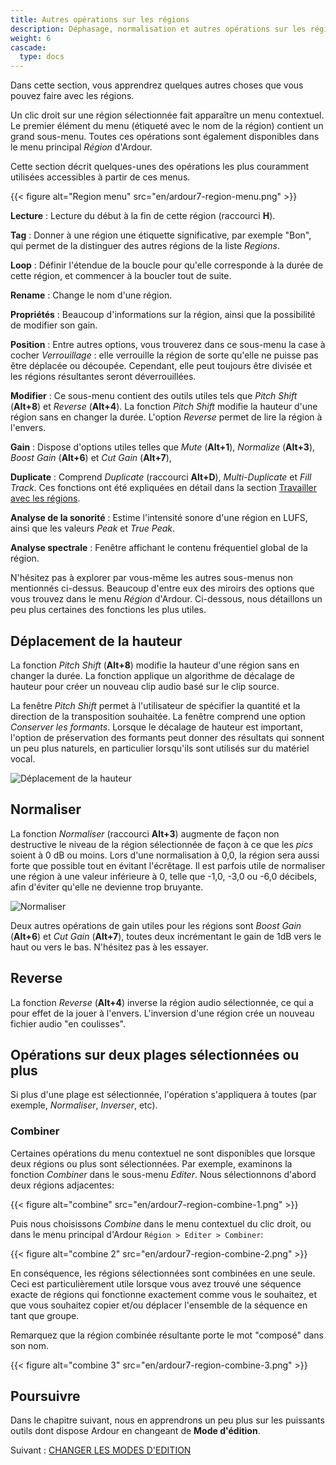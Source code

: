 ```yaml
---
title: Autres opérations sur les régions
description: Déphasage, normalisation et autres opérations sur les régions dans Ardour
weight: 6
cascade:
  type: docs
---
```


Dans cette section, vous apprendrez quelques autres choses que vous pouvez faire avec les régions.

Un clic droit sur une région sélectionnée fait apparaître un menu contextuel. Le premier élément du menu (étiqueté avec le nom de la région) contient un grand sous-menu.
Toutes ces opérations sont également disponibles dans le menu principal *Région* d'Ardour.

Cette section décrit quelques-unes des opérations les plus couramment utilisées accessibles à partir de ces menus.

{{< figure alt="Region menu" src="en/ardour7-region-menu.png" >}}

**Lecture**
: Lecture du début à la fin de cette région (raccourci **H**).

**Tag**
: Donner à une région une étiquette significative, par exemple "Bon", qui permet de la distinguer des autres régions de la liste _Regions_.

**Loop**
: Définir l'étendue de la boucle pour qu'elle corresponde à la durée de cette région, et commencer à la boucler tout de suite.

**Rename**
: Change le nom d'une région.

**Propriétés**
: Beaucoup d'informations sur la région, ainsi que la possibilité de modifier son gain.

**Position**
: Entre autres options, vous trouverez dans ce sous-menu la case à cocher _Verrouillage_ : elle verrouille la région de sorte qu'elle ne puisse pas être déplacée ou découpée. Cependant, elle peut toujours être divisée et les régions résultantes seront déverrouillées.

**Modifier**
: Ce sous-menu contient des outils utiles tels que _Pitch Shift_ (**Alt+8**) et _Reverse_ (**Alt+4**). La fonction _Pitch Shift_ modifie la hauteur d'une région sans en changer la durée. L'option _Reverse_ permet de lire la région à l'envers.

**Gain**
: Dispose d'options utiles telles que _Mute_ (**Alt+1**), _Normalize_ (**Alt+3**), _Boost Gain_ (**Alt+6**) et _Cut Gain_ (**Alt+7**),

**Duplicate**
: Comprend _Duplicate_ (raccourci **Alt+D**), _Multi-Duplicate_ et _Fill Track_.
Ces fonctions ont été expliquées en détail dans la section [Travailler avec les régions](../working-with-regions).

**Analyse de la sonorité**
: Estime l'intensité sonore d'une région en LUFS, ainsi que les valeurs _Peak_ et _True Peak_.

**Analyse spectrale**
: Fenêtre affichant le contenu fréquentiel global de la région.

N'hésitez pas à explorer par vous-même les autres sous-menus non mentionnés ci-dessus. Beaucoup d'entre eux des miroirs des options que vous trouvez dans le menu *Région* d'Ardour. Ci-dessous, nous détaillons un peu plus certaines des fonctions les plus utiles. 

## Déplacement de la hauteur

La fonction _Pitch Shift_ (**Alt+8**) modifie la hauteur d'une région sans en changer la durée. La fonction applique un algorithme de décalage de hauteur pour créer un nouveau clip audio basé sur le clip source.

La fenêtre _Pitch Shift_ permet à l'utilisateur de spécifier la quantité et la direction de la transposition souhaitée.
La fenêtre comprend une option _Conserver les formants_. Lorsque le décalage de hauteur est important, l'option de préservation des formants peut donner des résultats qui sonnent un peu plus naturels, en particulier lorsqu'ils sont utilisés sur du matériel vocal.

![Déplacement de la hauteur](en/ardour7-pitch-shift-window.png?height=30vh)

## Normaliser

La fonction _Normaliser_ (raccourci **Alt+3**) augmente de façon non destructive le niveau de la région sélectionnée de façon à ce que les _pics_ soient à 0 dB ou moins. Lors d'une normalisation à 0,0, la région sera aussi forte que possible tout en évitant l'écrêtage.
Il est parfois utile de normaliser une région à une valeur inférieure à 0, telle que -1,0, -3,0 ou -6,0 décibels, afin d'éviter qu'elle ne devienne trop bruyante. 

![Normaliser](en/ardour7-normalize-window.png?width=20vw)

Deux autres opérations de gain utiles pour les régions sont _Boost Gain_ (**Alt+6**) et _Cut Gain_ (**Alt+7**), toutes deux incrémentant le gain de 1dB vers le haut ou vers le bas. N'hésitez pas à les essayer.

## Reverse

La fonction _Reverse_ (**Alt+4**) inverse la région audio sélectionnée, ce qui a pour effet de la jouer à l'envers. L'inversion d'une région crée un nouveau fichier audio "en coulisses".

## Opérations sur deux plages sélectionnées ou plus

Si plus d'une plage est sélectionnée, l'opération s'appliquera à toutes (par exemple, _Normaliser_, _Inverser_, etc).

### Combiner

Certaines opérations du menu contextuel ne sont disponibles que lorsque deux régions ou plus sont sélectionnées. Par exemple, examinons la fonction _Combiner_ dans le sous-menu _Editer_. Nous sélectionnons d'abord deux régions adjacentes:

{{< figure alt="combine" src="en/ardour7-region-combine-1.png" >}}

Puis nous choisissons _Combine_ dans le menu contextuel du clic droit, ou dans le menu principal d'Ardour `Région > Editer > Combiner`: 

{{< figure alt="combine 2" src="en/ardour7-region-combine-2.png" >}}

En conséquence, les régions sélectionnées sont combinées en une seule. Ceci est particulièrement utile lorsque vous avez trouvé une séquence exacte de régions qui fonctionne exactement comme vous le souhaitez, et que vous souhaitez copier et/ou déplacer l'ensemble de la séquence en tant que groupe.

Remarquez que la région combinée résultante porte le mot "composé" dans son nom.

{{< figure alt="combine 3" src="en/ardour7-region-combine-3.png" >}} 

## Poursuivre

Dans le chapitre suivant, nous en apprendrons un peu plus sur les puissants outils dont dispose Ardour en changeant de **Mode d'édition**.

Suivant : [CHANGER LES MODES D'EDITION](../changing-edit-modes)
